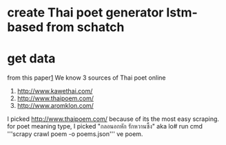 # create Thai poet generator lstm-based from schatch

# get data
from this paper[1]
We know 3 sources of Thai poet online
1. http://www.kawethai.com/
2. http://www.thaipoem.com/
3. http://www.aromklon.com/

I picked http://www.thaipoem.com/ because of its the most easy scraping. for poet meaning type, I picked "กลอนอกหัก รักหวานซึ้ง" aka lo# run cmd
'''scrapy crawl poem -o poems.json'''
ve poem.

[1]: https://books.google.co.th/books?id=apgnDwAAQBAJ&pg=PA452&lpg=PA452&dq=thai+poet+klon+data&source=bl&ots=MYnKPEo0OU&sig=ZvpWylEx6i31fZ75UPoMGmmVavQ&hl=en&sa=X&ved=0ahUKEwi-nYbSptvWAhUBtY8KHX7EADoQ6AEIJjAA#v=onepage&q=thai%20poet%20klon%20data&f=false "Advances in neural networks"
